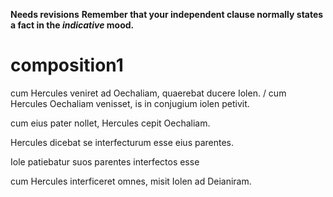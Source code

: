 **Needs revisions**
**Remember that your independent clause normally states a fact in the *indicative* mood.**


# composition1

cum Hercules veniret ad Oechaliam, quaerebat ducere Iolen. / cum Hercules Oechaliam venisset, is in conjugium iolen petivit.

cum eius pater nollet, Hercules cepit Oechaliam. 

Hercules dicebat se interfecturum esse eius parentes. 

Iole patiebatur suos parentes interfectos esse

cum Hercules interficeret omnes, misit Iolen ad Deianiram. 
